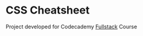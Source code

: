 # CSS Cheatsheet

Project developed for Codecademy [Fullstack] Course

[Fullstack]:https://www.codecademy.com/career-journey/full-stack-engineer
